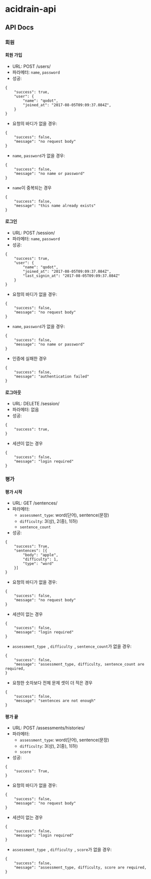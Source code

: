 # acidrain-api

## API Docs

### 회원

#### 회원 가입

- URL: POST /users/
- 파라메터: `name`, `password`
- 성공:

```
{
    "success": true,
    "user": {
        "name": "qodot",
        "joined_at": "2017-08-05T09:09:37.084Z",
    }
}
```

- 요청의 바디가 없을 경우:

```
{
    "success": false,
    "message": "no request body"
}
```

- `name`, `password`가 없을 경우:

```
{
    "success": false,
    "message": "no name or password"
}
```

- `name`이 중복되는 경우

```
{
    "success": false,
    "message": "this name already exists"
}
```

#### 로그인

- URL: POST /session/
- 파라메터: `name`, `password`
- 성공:

```
{
    "success": true,
    "user": {
        "name": "qodot",
        "joined_at": "2017-08-05T09:09:37.084Z",
        "last_signin_at": "2017-08-05T09:09:37.084Z"
    }
}
```

- 요청의 바디가 없을 경우:

```
{
    "success": false,
    "message": "no request body"
}
```

- `name`, `password`가 없을 경우:

```
{
    "success": false,
    "message": "no name or password"
}
```

- 인증에 실패한 경우

```
{
    "success": false,
    "message": "authentication failed"
}
```

#### 로그아웃

- URL: DELETE /session/
- 파라메터: 없음
- 성공:

```
{
    "success": true,
}
```

- 세션이 없는 경우

```
{
    "success": false,
    "message": "login required"
}
```

### 평가

#### 평가 시작

- URL: GET /sentences/
- 파라메터:
    - `assessment_type`: word(단어), sentence(문장)
    - `difficulty`: 3(상), 2(중), 1(하)
    - `sentence_count`
- 성공:

```
{
    "success": True,
    "sentences": [{
        "body": "apple",
        "difficulty": 1,
        "type": "word"
    }]
}
```

- 요청의 바디가 없을 경우:

```
{
    "success": false,
    "message": "no request body"
}
```

- 세션이 없는 경우

```
{
    "success": false,
    "message": "login required"
}
```

- `assessment_type `, `difficulty `, `sentence_count`가 없을 경우:

```
{
    "success": false,
    "message": "assessment_type, difficulty, sentence_count are required,
}
```

- 요청한 숫자보다 전체 문제 셋이 더 적은 경우

```
{
    "success": false,
    "message": "sentences are not enough"
}
```

#### 평가 끝

- URL: POST /assessments/histories/
- 파라메터:
    - `assessment_type`: word(단어), sentence(문장)
    - `difficulty`: 3(상), 2(중), 1(하)
    - `score`
- 성공:

```
{
    "success": True,
}
```

- 요청의 바디가 없을 경우:

```
{
    "success": false,
    "message": "no request body"
}
```

- 세션이 없는 경우

```
{
    "success": false,
    "message": "login required"
}
```

- `assessment_type `, `difficulty `, `score`가 없을 경우:

```
{
    "success": false,
    "message": "assessment_type, difficulty, score are required,
}
```
